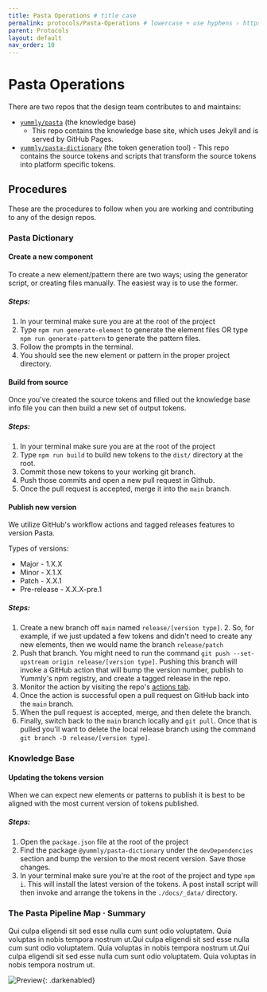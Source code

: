 ```yaml
---
title: Pasta Operations # title case
permalink: protocols/Pasta-Operations # lowercase + use hyphens › https://tinyurl.com/27kmc4rb
parent: Protocols
layout: default
nav_order: 10
---
```


# Pasta Operations

There are two repos that the design team contributes to and maintains:

- [`yummly/pasta`](https://github.com/yummly/pasta) (the knowledge base)
  - This repo contains the knowledge base site, which uses Jekyll and is served by GitHub Pages.
- [`yummly/pasta-dictionary`](https://github.com/yummly/pasta-dictionary) (the token generation tool) - This repo contains the source tokens and scripts that transform the source tokens into platform specific tokens.

## Procedures

These are the procedures to follow when you are working and contributing to any of the design repos.

### Pasta Dictionary

#### Create a new component

To create a new element/pattern there are two ways; using the generator script, or creating files manually. The easiest way is to use the former.

##### Steps:

1. In your terminal make sure you are at the root of the project
2. Type `npm run generate-element` to generate the element files OR type `npm run generate-pattern` to generate the pattern files.
3. Follow the prompts in the terminal.
4. You should see the new element or pattern in the proper project directory.

#### Build from source

Once you've created the source tokens and filled out the knowledge base info file you can then build a new set of output tokens.

##### Steps:

1. In your terminal make sure you are at the root of the project
2. Type `npm run build` to build new tokens to the `dist/` directory at the root.
3. Commit those new tokens to your working git branch.
4. Push those commits and open a new pull request in Github.
5. Once the pull request is accepted, merge it into the `main` branch.

#### Publish new version

We utilize GitHub's workflow actions and tagged releases features to version Pasta.

Types of versions:

- Major - 1.X.X
- Minor - X.1.X
- Patch - X.X.1
- Pre-release - X.X.X-pre.1

##### Steps:

1. Create a new branch off `main` named `release/[version type]`. 2. So, for example, if we just updated a few tokens and didn't need to create any new elements, then we would name the branch `release/patch`
2. Push that branch. You might need to run the command `git push --set-upstream origin release/[version type]`. Pushing this branch will invoke a GitHub action that will bump the version number, publish to Yummly's npm registry, and create a tagged release in the repo.
3. Monitor the action by visiting the repo's [actions tab](https://github.com/yummly/pasta-dictionary/actions).
4. Once the action is successful open a pull request on GitHub back into the `main` branch.
5. When the pull request is accepted, merge, and then delete the branch.
6. Finally, switch back to the `main` branch locally and `git pull`. Once that is pulled you'll want to delete the local release branch using the command `git branch -D release/[version type]`.

### Knowledge Base

#### Updating the tokens version
When we can expect new elements or patterns to publish it is best to be aligned with the most current version of tokens published.

##### Steps:
1. Open the `package.json` file at the root of the project
2. Find the package `@yummly/pasta-dictionary` under the `devDependencies` section and bump the version to the most recent version. Save those changes.
3. In your terminal make sure you're at the root of the project and type `npm i`. This will install the latest version of the tokens. A post install script will then invoke and arrange the tokens in the `./docs/_data/` directory.

<!-- ## Procedures

<section class="flex-1_1-cols">
  <div markdown="1">


### Create new Component

<details markdown="1">
<summary>Dependencies</summary>

  - **[Repo›Folder›file1]()** · Description
  - **[Repo›Folder›file2]()** · Description
  - **[Repo›Folder›file…]()** · Description

</details>

#### Steps:
<input type="checkbox" data-status-category="protocol" class="checklistItem"><strong>Step1</strong><br>
(Description)
<br><br>
<input type="checkbox" data-status-category="protocol" class="checklistItem"><strong>Step2</strong><br>
(Description)
<br><br>
<input type="checkbox" data-status-category="protocol" class="checklistItem"><strong>Step…</strong><br>
(Description)
<br><br>
  </div>
  <div markdown="1">
### Compile Maintainer code › Pasta

<details markdown="1">
<summary>Dependencies</summary>

  - **[Repo›Folder›file1]()** · Description
  - **[Repo›Folder›file2]()** · Description
  - **[Repo›Folder›file…]()** · Description

</details>

#### Steps:
<input type="checkbox" data-status-category="protocol" class="checklistItem"><strong>Step1</strong><br>
(Description)
<br><br>
<input type="checkbox" data-status-category="protocol" class="checklistItem"><strong>Step2</strong><br>
(Description)
<br><br>
<input type="checkbox" data-status-category="protocol" class="checklistItem"><strong>Step…</strong><br>
(Description)
<br><br>
  </div>
</section> -->

### The Pasta Pipeline Map · Summary

Qui culpa eligendi sit sed esse nulla cum sunt odio voluptatem. Quia voluptas in nobis tempora nostrum ut.Qui culpa eligendi sit sed esse nulla cum sunt odio voluptatem. Quia voluptas in nobis tempora nostrum ut.Qui culpa eligendi sit sed esse nulla cum sunt odio voluptatem. Quia voluptas in nobis tempora nostrum ut.

![Preview]({{site.baseurl}}/assets/images/YPL-DOC-imgPlaceholder-Full.png){: .darkenabled}

<section class="flex-1_1-cols">
  <div markdown="1">
  </div>
</section>
